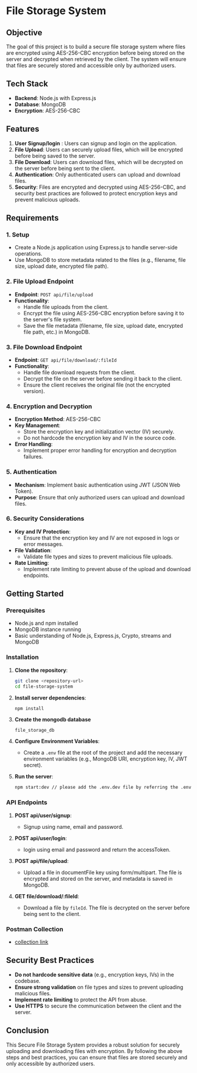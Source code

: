 # File Storage System

## Objective

The goal of this project is to build a secure file storage system where files are encrypted using AES-256-CBC encryption before being stored on the server and decrypted when retrieved by the client. The system will ensure that files are securely stored and accessible only by authorized users.

## Tech Stack
- **Backend**: Node.js with Express.js
- **Database**: MongoDB
- **Encryption**: AES-256-CBC

## Features

1. **User Signup/login** : Users can signup and login on the application.
2. **File Upload**: Users can securely upload files, which will be encrypted before being saved to the server.
3. **File Download**: Users can download files, which will be decrypted on the server before being sent to the client.
4. **Authentication**: Only authenticated users can upload and download files.
5. **Security**: Files are encrypted and decrypted using AES-256-CBC, and security best practices are followed to protect encryption keys and prevent malicious uploads.

## Requirements

### 1. Setup

- Create a Node.js application using Express.js to handle server-side operations.
- Use MongoDB to store metadata related to the files (e.g., filename, file size, upload date, encrypted file path).

### 2. File Upload Endpoint

- **Endpoint**: `POST api/file/upload`
- **Functionality**:
  - Handle file uploads from the client.
  - Encrypt the file using AES-256-CBC encryption before saving it to the server's file system.
  - Save the file metadata (filename, file size, upload date, encrypted file path, etc.) in MongoDB.

### 3. File Download Endpoint

- **Endpoint**: `GET api/file/download/:fileId`
- **Functionality**:
  - Handle file download requests from the client.
  - Decrypt the file on the server before sending it back to the client.
  - Ensure the client receives the original file (not the encrypted version).

### 4. Encryption and Decryption

- **Encryption Method**: AES-256-CBC
- **Key Management**:
  - Store the encryption key and initialization vector (IV) securely.
  - Do not hardcode the encryption key and IV in the source code.
- **Error Handling**:
  - Implement proper error handling for encryption and decryption failures.

### 5. Authentication

- **Mechanism**: Implement basic authentication using JWT (JSON Web Token).
- **Purpose**: Ensure that only authorized users can upload and download files.

### 6. Security Considerations

- **Key and IV Protection**:
  - Ensure that the encryption key and IV are not exposed in logs or error messages.
- **File Validation**:
  - Validate file types and sizes to prevent malicious file uploads.
- **Rate Limiting**:
  - Implement rate limiting to prevent abuse of the upload and download endpoints.

## Getting Started

### Prerequisites

- Node.js and npm installed
- MongoDB instance running
- Basic understanding of Node.js, Express.js, Crypto, streams and MongoDB

### Installation

1. **Clone the repository**:
   ```bash
   git clone <repository-url>
   cd file-storage-system
   ```

2. **Install server dependencies**:
   ```bash
   npm install
   ```
3. **Create the mongodb database**
   ```
   file_storage_db
   ```
4. **Configure Environment Variables**:
   - Create a `.env` file at the root of the project and add the necessary environment variables (e.g., MongoDB URI, encryption key, IV, JWT secret).

5. **Run the server**:
   ```bash
   npm start:dev // please add the .env.dev file by referring the .env.example file
   ```

### API Endpoints

1. **POST api/user/signup**:
   - Signup using name, email and password.

2. **POST api/user/login**:
   - login using email and password and return the accessToken.

1. **POST api/file/upload**:
   - Upload a file in documentFile key using form/multipart. The file is encrypted and stored on the server, and metadata is saved in MongoDB.

2. **GET file/download/:fileId**:
   - Download a file by `fileId`. The file is decrypted on the server before being sent to the client.

### Postman Collection
- [collection link](file-system-storage.postman_collection.json)

## Security Best Practices

- **Do not hardcode sensitive data** (e.g., encryption keys, IVs) in the codebase.
- **Ensure strong validation** on file types and sizes to prevent uploading malicious files.
- **Implement rate limiting** to protect the API from abuse.
- **Use HTTPS** to secure the communication between the client and the server.

## Conclusion

This Secure File Storage System provides a robust solution for securely uploading and downloading files with encryption. By following the above steps and best practices, you can ensure that files are stored securely and only accessible by authorized users.
